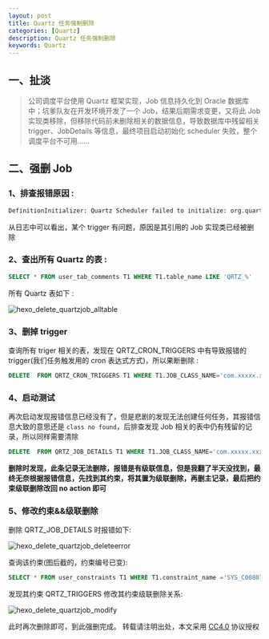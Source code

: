 ```yaml
---
layout: post
title: Quartz 任务强制删除
categories: [Quartz]
description: Quartz 任务强制删除
keywords: Quartz
---
```


## 一、扯淡

> 公司调度平台使用 Quartz 框架实现，Job 信息持久化到 Oracle 数据库中；坑爹队友在开发环境开发了一个 Job，结果后期需求变更，又将此 Job 实现类移除，但移除代码前未删除相关的数据信息，导致数据库中残留相关 trigger、JobDetails 等信息，最终项目启动初始化 scheduler 失败，整个调度平台不可用......

<!--more-->

## 二、强删 Job

### 1、排查报错原因 :

``` sh
DefinitionInitializer: Quartz Scheduler failed to initialize: org.quartz.SchedulerConfigException: Failure occured during job recovery. [See nested exception: org.quartz.JobPersistenceException: Couldn't store trigger: com.xxxxx.xxxx.task.ContAutoCancelToStatuJob [See nested exception: java.lang.ClassNotFoundException: com.xxxxx.xxxx.task.ContAutoCancelToStatuJob]]  
```

从日志中可以看出，某个 trigger 有问题，原因是其引用的 Job 实现类已经被删除

### 2、查出所有 Quartz 的表 :

``` sql
SELECT * FROM user_tab_comments T1 WHERE T1.table_name LIKE 'QRTZ_%'  ;
```

所有 Quartz 表如下 :

![hexo_delete_quartzjob_alltable](https://mritd.b0.upaiyun.com/markdown/hexo_delete_quartzjob_alltable.png)

### 3、删掉 trigger

查询所有 triger 相关的表，发现在 QRTZ_CRON_TRIGGERS 中有导致报错的 trigger(我们任务触发用的 cron 表达式方式)，所以果断删除 :

``` sql
DELETE  FROM QRTZ_CRON_TRIGGERS T1 WHERE T1.JOB_CLASS_NAME='com.xxxxx.xxxx.task.ContAutoCancelToStatuJob';
```

### 4、启动测试

再次启动发现报错信息已经没有了，但是悲剧的发现无法创建任何任务，其报错信息大致的意思还是 `class no found`，后排查发现 Job 相关的表中仍有残留的记录，所以同样需要清除

``` sql
DELETE  FROM QRTZ_JOB_DETAILS T1 WHERE T1.JOB_CLASS_NAME='com.xxxxx.xxxx.task.ContAutoCancelToStatuJob';
```

**删除时发现，此条记录无法删除，报错是有级联信息，但是我翻了半天没找到，最终无奈根据报错信息，先找到其约束，将其置为级联删除，再删主记录，最后把约束级联删除改回 no action 即可**

### 5、修改约束&&级联删除

删除 QRTZ_JOB_DETAILS 时报错如下:

![hexo_delete_quartzjob_deleteerror](https://mritd.b0.upaiyun.com/markdown/hexo_delete_quartzjob_deleteerror.png)

查询该约束(图后截的，约束编号已变):

``` sql
SELECT * FROM user_constraints T1 WHERE T1.constraint_name ='SYS_C0080707';
```

发现其约束 QRTZ_TRIGGERS 修改其约束级联删除关系:

![hexo_delete_quartzjob_modify](https://mritd.b0.upaiyun.com/markdown/hexo_delete_quartzjob_modify.png)

此时再次删除即可，到此强删完成。
转载请注明出处，本文采用 [CC4.0](http://creativecommons.org/licenses/by-nc-nd/4.0/) 协议授权
